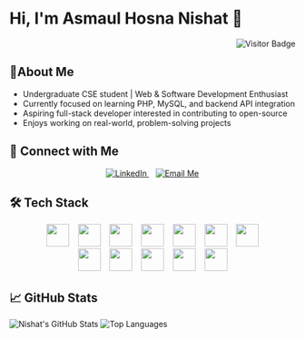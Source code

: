 # Hi, I'm Asmaul Hosna Nishat 👋

<p align="right">
  <img src="https://komarev.com/ghpvc/?username=Asmaul-Nishat&label=Profile+Views&color=0e75b6&style=flat" alt="Visitor Badge" />
</p>



## 📌About Me

- Undergraduate CSE student | Web & Software Development Enthusiast  
- Currently focused on learning PHP, MySQL, and backend API integration  
- Aspiring full-stack developer interested in contributing to open-source  
- Enjoys working on real-world, problem-solving projects

  
## 🔗 Connect with Me

<p align="center">
  <a href="https://www.linkedin.com/in/asmaul-hosna-nishat/" target="_blank">
    <img src="https://img.shields.io/badge/LinkedIn-0077B5?style=for-the-badge&logo=linkedin&logoColor=white" alt="LinkedIn" />
  </a>
  &nbsp;&nbsp;
  <a href="mailto:nishatsoyati@gmail.com" target="_blank">
    <img src="https://img.shields.io/badge/Email-D14836?style=for-the-badge&logo=gmail&logoColor=white" alt="Email Me" />
  </a>
</p>


## 🛠️ Tech Stack <br>


<p align="center">
  <img src="https://cdn.jsdelivr.net/gh/devicons/devicon/icons/html5/html5-original.svg" width="40" height="40"/> &nbsp;&nbsp;
  <img src="https://cdn.jsdelivr.net/gh/devicons/devicon/icons/javascript/javascript-original.svg" width="40" height="40"/> &nbsp;&nbsp;
  <img src="https://cdn.jsdelivr.net/gh/devicons/devicon/icons/php/php-original.svg" width="40" height="40"/> &nbsp;&nbsp;
  <img src="https://cdn.jsdelivr.net/gh/devicons/devicon/icons/css3/css3-original.svg" width="40" height="40"/> &nbsp;&nbsp;
  <img src="https://cdn.jsdelivr.net/gh/devicons/devicon/icons/python/python-original.svg" width="40" height="40"/> &nbsp;&nbsp;
  <img src="https://cdn.jsdelivr.net/gh/devicons/devicon/icons/java/java-original.svg" width="40" height="40"/> &nbsp;&nbsp;
  <img src="https://cdn.jsdelivr.net/gh/devicons/devicon/icons/mysql/mysql-original.svg" width="40" height="40"/> <br>
  <img src="https://cdn.jsdelivr.net/gh/devicons/devicon/icons/git/git-original.svg" width="40" height="40"/> &nbsp;&nbsp;
  <img src="https://cdn.jsdelivr.net/gh/devicons/devicon/icons/github/github-original.svg" width="40" height="40"/> &nbsp;&nbsp;
  <img src="https://cdn.jsdelivr.net/gh/devicons/devicon/icons/vscode/vscode-original.svg" width="40" height="40"/> &nbsp;&nbsp;
  <img src="https://cdn.jsdelivr.net/gh/devicons/devicon/icons/spyder/spyder-original.svg" width="40" height="40"/> &nbsp;&nbsp;
  <img src="https://cdn.jsdelivr.net/gh/devicons/devicon/icons/intellij/intellij-original.svg" width="40" height="40"/>
</p>




## 📈 GitHub Stats

![Nishat's GitHub Stats](https://github-readme-stats.vercel.app/api?username=Asmaul-Nishat&show_icons=true&theme=light&hide_border=true)
![Top Languages](https://github-readme-stats.vercel.app/api/top-langs/?username=Asmaul-Nishat&layout=compact&theme=light&hide_border=true)
